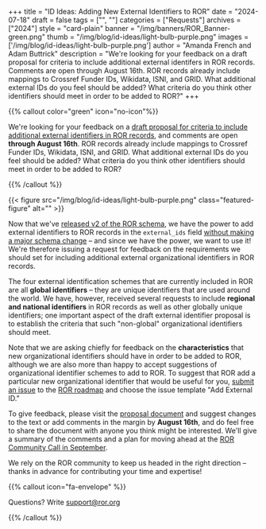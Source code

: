 +++ 
title = "ID Ideas: Adding New External Identifiers to ROR" 
date = "2024-07-18"
draft = false 
tags = ["", ""] 
categories = ["Requests"] 
archives = ["2024"]
style = "card-plain" 
banner = "/img/banners/ROR_Banner-green.png" 
thumb = "/img/blog/id-ideas/light-bulb-purple.png" 
images = ['/img/blog/id-ideas/light-bulb-purple.png']
author = "Amanda French and Adam Buttrick" 
description = "We're looking for your feedback on a draft proposal for criteria to include additional external identifers in ROR records. Comments are open through August 16th. ROR records already include mappings to Crossref Funder IDs, Wikidata, ISNI, and GRID. What additional external IDs do you feel should be added? What criteria do you think other identifiers should meet in order to be added to ROR?"
+++ 

{{% callout color="green" icon="no-icon"%}}

We're looking for your feedback on a [draft proposal for criteria to include additional external identifiers in ROR records](https://bit.ly/ror-proposal-external-ids-draft), and comments are open **through August 16th**. ROR records already include mappings to Crossref Funder IDs, Wikidata, ISNI, and GRID. What additional external IDs do you feel should be added? What criteria do you think other identifiers should meet in order to be added to ROR? 

{{% /callout %}}

{{< figure src="/img/blog/id-ideas/light-bulb-purple.png" class="featured-figure" alt="" >}}

Now that we've [released v2 of the ROR schema](https://ror.org/blog/2024-04-15-announcing-ror-v2/), we have the power to add external identifiers to ROR records in the `external_ids` field [without making a major schema change](https://ror.readme.io/v2/docs/schema-versions#changes-that-require-versioning) – and since we have the power, we want to use it! We're therefore issuing a request for feedback on the requirements we should set for including additional external organizational identifiers in ROR records.

The four external identification schemes that are currently included in ROR are all **global identifiers** – they are unique identifiers that are used around the world. We have, however, received several requests to include **regional and national identifiers** in ROR records as well as other globally unique identifiers; one important aspect of the draft external identifier proposal is to establish the criteria that such "non-global" organizational identifiers should meet. 

Note that we are asking chiefly for feedback on the **characteristics** that new organizational identifiers should have in order to be added to ROR, although we are also more than happy to accept suggestions of organizational identifier schemes to add to ROR. To suggest that ROR add a particular new organizational identifier that would be useful for you, [submit an issue](https://github.com/ror-community/ror-roadmap/issues/new/choose) to the [ROR roadmap](https://github.com/ror-community/ror-roadmap/) and choose the issue template "Add External ID." 

To give feedback, please visit the [proposal document](https://bit.ly/ror-proposal-external-ids-draft) and suggest changes to the text or add comments in the margin by **August 16th**, and do feel free to share the document with anyone you think might be interested. We'll give a summary of the comments and a plan for moving ahead at the [ROR Community Call in September](https://ror.org/events/#ror-community-call-september-2024). 

We rely on the ROR community to keep us headed in the right direction – thanks in advance for contributing your time and expertise!


{{% callout icon="fa-envelope" %}}

Questions? Write [support@ror.org](mailto:support@ror.org) 

{{% /callout %}}

